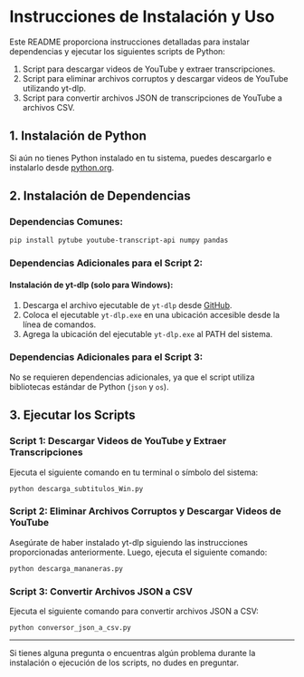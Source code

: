 # Instrucciones de Instalación y Uso

Este README proporciona instrucciones detalladas para instalar dependencias y ejecutar los siguientes scripts de Python:

1. Script para descargar videos de YouTube y extraer transcripciones.
2. Script para eliminar archivos corruptos y descargar videos de YouTube utilizando yt-dlp.
3. Script para convertir archivos JSON de transcripciones de YouTube a archivos CSV.

## 1. Instalación de Python

Si aún no tienes Python instalado en tu sistema, puedes descargarlo e instalarlo desde [python.org](https://www.python.org/downloads/).

## 2. Instalación de Dependencias

### Dependencias Comunes:

```
pip install pytube youtube-transcript-api numpy pandas
```

### Dependencias Adicionales para el Script 2:

#### Instalación de yt-dlp (solo para Windows):

1. Descarga el archivo ejecutable de `yt-dlp` desde [GitHub](https://github.com/yt-dlp/yt-dlp/releases).
2. Coloca el ejecutable `yt-dlp.exe` en una ubicación accesible desde la línea de comandos.
3. Agrega la ubicación del ejecutable `yt-dlp.exe` al PATH del sistema.

### Dependencias Adicionales para el Script 3:

No se requieren dependencias adicionales, ya que el script utiliza bibliotecas estándar de Python (`json` y `os`).

## 3. Ejecutar los Scripts

### Script 1: Descargar Videos de YouTube y Extraer Transcripciones

Ejecuta el siguiente comando en tu terminal o símbolo del sistema:

```
python descarga_subtitulos_Win.py
```

### Script 2: Eliminar Archivos Corruptos y Descargar Videos de YouTube

Asegúrate de haber instalado yt-dlp siguiendo las instrucciones proporcionadas anteriormente. Luego, ejecuta el siguiente comando:

```
python descarga_mananeras.py
```


### Script 3: Convertir Archivos JSON a CSV

Ejecuta el siguiente comando para convertir archivos JSON a CSV:

```
python conversor_json_a_csv.py
```


---

Si tienes alguna pregunta o encuentras algún problema durante la instalación o ejecución de los scripts, no dudes en preguntar.
